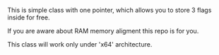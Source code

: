 This is simple class with one pointer, which allows you to store 3 flags inside for free.

If you are aware about RAM memory aligment this repo is for you.

This class will work only under 'x64' architecture.
